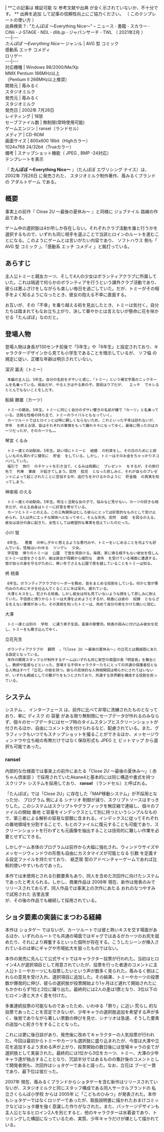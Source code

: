 |  **この記事は 検証可能  な  参考文献や出典  が全く示されていないか、不十分です。 ** 出典を追加  して記事の信頼性向上にご協力ください。
（  このテンプレートの使い方  ）  
出典検索  ?  :  "たんぽぽ 〜Everything Nice〜"  –  ニュース  **·** 書籍  **·** スカラー  **·**
CiNii  **·** J-STAGE  **·** NDL  **·** dlib.jp  **·** ジャパンサーチ  **·** TWL  （
2021年2月  ）  
---|---  
_たんぽぽ 〜Everything Nice〜_ ジャンル  |  AVG  型  コミック    
感動系  エッチ  コメディ  
ロリゲー  
---|---  
対応機種  |  Windows 98/2000/Me/Xp    
MMX  Pentium  166MHz以上  
（Pentium II 266MHz以上推奨）  
開発元  |  苺みるく   
スタジオミルク  
発売元  |  苺みるく    
スタジオミルク  
発売日  |  2002年  7月26日   
レイティング  |  18禁   
セーブファイル数  |  無制限(常時使用可能)   
ゲームエンジン  |  ransel（ランドセル）   
メディア  |  CD-ROM   
画面サイズ  |  800x600 16bit（Highカラー）   
1024x768 24/32bit（Trueカラー）  
備考  |  スナップショット機能（  JPEG  ,  BMP  -24対応）   
テンプレートを表示  
  
『 **たんぽぽ 〜Everything Nice〜** 』（たんぽぽ エヴリシング ナイス）は、  2002年  7月26日  に発売された、
スタジオミルク制作著作、苺みるくブランド  の  アダルトゲーム  である。

##  概要  

事実上の前作『  Close 2U 〜最後の夏休み〜  』と同様に  ジュブナイル  路線の作品である。

ゲーム中の選択肢は4か所しか存在しない。それぞれクラブ活動を誰と行うかを選択するもので、いずれも同じ相手を選ぶことで当該ヒロインのルートを進むことになる。このようにゲームとは言いがたい内容であり、
ソフトハウス  側も「  AVG  型  コミック  」、「感動系  エッチ  コメディ  」と銘打っている。

##  あらすじ  

主人公トミーと親友カーツ、そして4人の少女はボランティアクラブに所属していた。これは隔週で何らかのボランティアを行うという課外クラブ活動であり、彼らは悪ふざけをしながらも楽しい毎日を過ごしていた。だが、トミーがその相手をよく知るようになったとき、彼女の抱える不幸に直面する。

お互いが、その「不幸」を乗り越える術を見出したとき、トミーは気付く。自分たちは踏まれてもなお立ち上がり、決して華やかとは言えないが懸命に花を咲かせる「たんぽぽ」なのだと。

##  登場人物  

登場人物は身長が130センチ前後で「5年生」や「6年生」と設定されており、キャラクターデザインから見ても小学生であることを暗示しているが、  ソフ倫
の規定に従い、正確な年齢は明示されていない。

深沢 冨夫（トミー）

     本編の主人公。5年生。自分の名前をダサいと感じ、「トミー」という横文字風のニックネームを名乗っている。弱虫だが、やるときはやる男の子。普段はウブだが、  エッチ  でキレるととんでもないことをしだす。 
船越 勝雄（カーツ）

     トミーの親友。5年生。トミーに同じく自分のダサい響きの名前が嫌で「カーツ」と名乗っている。活発な性格の持ち主で、トミーのライバルともなっていく。 
     カーツルートではヒロインとは特に親しくならないため、これといった不幸は訪れないが、  学年  を終える頃、皆はそれぞれの事情をもって離れ々々になってゆく。最後に残ったのはカーツだったが、そのカーツも…。 
琴宮 くるみ

     トミー達との幼馴染。5年生。幼い頃にトミーと  結婚  の約束をし、その日のためにと欲しいものも買わずに健気に  貯金  をしている。しかし、トミーはそのお金をちゃっかりネコババしていた。 
     福引で  旅行  のチケットを引き当て、くるみは両親に  プレゼント  をするが、その旅行先で  列車  事故  が起きてしまう。突然  孤児  となった悲しみと、それが自らのプレゼントによって起こされたことに苦悩する中、追打ちをかけるかのように  貯金箱  の真実を知ってしまう。 
神楽坂 のえる

     トミー達との幼馴染。5年生。明るく活発な女の子で、悩みなど見せない。カーツの好きな相手だが、のえる自身はトミーに好意を寄せている。 
     カーツとトミーとのえる。この三角関係はむしろ彼らにとっては好意的なものとして受け止められ、3人は共にエッチな関係へとなってゆく。そんな矢先、突然  自殺  を図るのえる。彼女は自分の身に起きた、女性としては絶望的な事実を抱えていたのだった。 
小川 蛍

     6年生。  悪魔  の申し子かと想えるような悪巧みや、トミーをいじめることを何よりも好んでいる。性格はいわゆる  ツンデレ  少女。 
     学習塾  帰りのトミーは  公園  で蛍を見掛ける。毎夜、家に帰る様子もない彼女を怪しんだトミーは蛍をさぐるが、彼は彼女が母親から熾烈な  虐待  を受けている場面に遭遇する。蛍が自らの身を守るがために、寒い冬でさえも公園で夜を越していることをトミーは知る。 
柊 桃香

     6年生。ボランティアクラブのリーダーを務め、皆をまとめる役割をしている。何かと蛍が悪巧みのためにネタを仕込んでくることに半ば呆れ、疲れている。 
     大澤とキスをし、犯される桃香。しかし彼女は何も見ていないような顔をして悲しみに耐えていた。不信感と憤りからトミーは大澤を止めようとするが、桃香には彼の  奴隷  とならざるをえない事情があった。その真相を知ったトミーは、改めて自分の男をかけた戦いに挑む。 
大澤

     トミー達とは別の  学校  に通う男子生徒。富豪の御曹司。桃香の弱みに付け込み彼女を犯し、トミーをも撒き込んでゆく。 
立花先生

     ボランティアクラブの  顧問  。「Close 2U 〜最後の夏休み〜」の立花とは親戚筋にあたる設定となっている。 
     本作の開発スタッフらが制作するゲームはいずれも同じ架空の南国の島「明音島」を舞台とし、教師や監督などといった、登場する子供キャラクターたちにとっての共通の保護者役となる人物はすべて「立花」の姓を持つ。彼らの具体的な人物相関図は明らかにされてはいないが、いずれも親戚としての繋がりをもつとされており、共通する世界観を構成する役割を担っている。 

##  システム  

システム  、  インターフェース  は、前作に比べて非常に洗練されたものとなっており、単に  ディスク  の  容量
がある限り無制限にセーブデータが作れるのみならず、個々のセーブデータにはセーブ時のタイムスタンプとスクリーンショットが付されるほか、自由にコメント文を付けられるなど、配慮されている。また、グラフィックもいつでもスナップショットを撮ることができるほか、メッセージウィンドウや立ち絵の有無だけではなく保存形式も
JPEG  と  ビットマップ  から選択も可能であった。

###  ransel  

内部的な仕様面では事実上の前作にあたる「Close 2U 〜最後の夏休み〜」（  赤ちゃん倶楽部
）で採用されていたAkane4と基本的には同じ構造や書式を持つ  スクリプト  システムを採用しており、 **ransel** （ランドセル）と呼ばれる。

「たんぽぽ」では「Close 2U」に存在した「MAP移動システム」が不採用となった分、  プログラム  側による  シナリオ
制御が減り、スクリプトソースはすっきりした。このシステムはスクリプトやグラフィックを無圧縮で連結し、個々のファイルの開始  番地
と容量をインデックスとして別に持つというシンプルなもので、第三者による解析の容易な部類に含まれる。インデックスに従ってそれぞれの番地領域を分割することで、もとのファイルに復元することも可能であり、スクリーンショットを行わずとも元画像を抽出することは技術的に難しい作業を必要とせずにできる。

しかしゲーム本体のプログラムは前作から大幅に強化され、ウィンドウサイズやメッセージウィンドウの形態も自由にカスタマイズが可能となる  引数
を定義する設定ファイルを持たせており、  紙芝居  型のアドベンチャーゲームであれば比較的使いやすいものであった。

本作では未使用とされる引数要素もあり、同人を含めた次回作に向けたシステムであったと考えられる。しかし、商業作品は  2008年
現在、新作は発表のみでリリースされておらず、同人作品では事実上の次作にあたる  おれのなつやすみ  で試用された  吉里吉里  
が、その後の作品でも継続して採用されている。

##  ショタ要素の実装にまつわる経緯  

本作は  ショタゲー
ではないが、カーツルートでは彼と熱いキスを交す場面があるほか、いずれのルートでも共通の場面ではギャグではあるがカーツのお尻を舐めたり、それにより興奮するといった個所が存在する。こうしたシーンが挿入されているのは単にギャグや市場拡大を狙ったものではない。

本作の発売に先んじて公式サイトではキャラクター投票が行われた。当初はヒロイン4人が選択項目として用意されていたが、投票を行った者達のコメントに主人公トミーやカーツにも投票したいという声が数多く見られた。苺みるく側はこれらの意見を受け入れ、選択項目に追加した。その結果、トミーやカーツの投票数が爆発的に伸び、彼らの選択肢が投票開始より1ヶ月ほど遅れて開始されたにもかかわらず1位と2位に躍り出た。最終的には2人の差は1票となり、3位以下のヒロイン達と大きく差を付けた。

多重連続投票の可能なものであったため、いわゆる「祭り」に近い  荒らし
的な投票であったことを否定できないが、少年キャラの選択肢追加を希望する声が多く、後発でありながら著しい票数の伸びを見せ、シナリオは急遽、そうした要素の追加へと舵きりをすることとなった。

これには更に後日談があり、発売後に改めてキャラクターの人気投票が行われた。今回は最初からトミーやカーツも選択肢に盛り込まれたが、今度は大澤や立花を追加するよう求める声が上がり、投票開始の数日後には登場キャラの全てが選択肢として実装された。最終的には1位から3位をカーツ、トミー、大澤の少年キャラ達が独占することとなり、冗談半分ではあるものの集計後のコメントとして開発者側も、次回作はショタゲーであると語った。なお、立花は
ブービー賞  であり、最下位は蛍だった。

2007年  現在、苺みるくブランドからショタゲーを含む新作はリリースされていないが、スタジオミルクと同じスタッフ構成である同人サークルブランドの
私立さくらんぼ小学校  からは  2005年
に「こどものひみつ」が発表された。本作もショタゲーではなくロリゲーであったが、取扱説明書に描かれたおまけコミックなどはショタ層を強く意識した作りがなされた。また、パッケージデザインも主人公となるヒロイン2人を別とすると、他のキャラクターは水着姿であり、トリミングした構図になっているため、実質、少年キャラだけが裸として描かれている。

